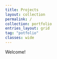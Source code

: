 ```yaml
---
title: Projects
layout: collection
permalink: /
collection: portfolio
entries_layout: grid
tag: "potfolio"
classes: wide
---
```


Welcome!
